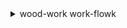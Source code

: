 
<details><summary>wood-work work-flowk</summary>

``` mermaid
      flowchart LR;
      chop([chop]) --> drill([drill]);
      drill --> route([route<br/>sand]);
      route --> dye([food dye]);
      dye --> oil([mineral oil]);
      oil --> assemble([assemble]);
      class chop,drill,route,dye,oil,assemble cssClass;
      classDef cssClass fill:black,stroke:aqua;
```

</details>
